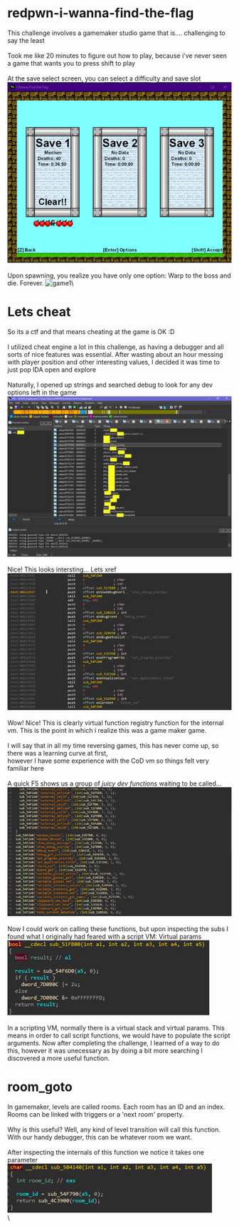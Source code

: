 # redpwn-i-wanna-find-the-flag
This challenge involves a gamemaker studio game that is.... challenging to say the least\
\
Took me like 20 minutes to figure out how to play, because i've never seen a game that wants you to press shift to play\
\
At the save select screen, you can select a difficulty and save slot\
![game1](/img/game1.png)\
\
Upon spawning, you realize you have only one option: Warp to the boss and die. Forever.
![game1](/img/gamegif.gif)\

# Lets cheat
So its a ctf and that means cheating at the game is OK :D\
\
I utilized cheat engine a lot in this challenge, as having a debugger and all sorts of nice features was essential.
After wasting about an hour messing with player position and other interesting values, I decided it was time to just pop IDA open and explore\
\
Naturally, I opened up strings and searched debug to look for any dev options left in the game\
![game1](/img/gida1.png)\
\
Nice! This looks intersting... Lets xref\
![game2](/img/gida2.png)\
\
Wow! Nice! This is clearly virtual function registry function for the internal vm. This is the point in which i realize this was a game maker game.\
\
I will say that in all my time reversing games, this has never come up, so there was a learning curve at first,\
however I have some experience with the CoD vm so things felt very familiar here\
\
A quick F5 shows us a group of *juicy dev functions* waiting to be called...\
![game3](/img/gida3.png)\
\
Now I could work on calling these functions, but upon inspecting the subs I found what I originally had feared with a script VM: Virtual params\
![game4](/img/gida4.png)\
\
In a scripting VM, normally there is a virtual stack and virtual params. This means in order to call script functions, we would have to populate the script arguments. Now after completing the challenge, I learned of a way to do this, however it was unecessary as by doing a bit more searching I discovered a more useful function.

# room_goto
In gamemaker, levels are called rooms. Each room has an ID and an index. Rooms can be linked with triggers or a 'next room' property.\
\
Why is this useful? Well, any kind of level transition will call this function. With our handy debugger, this can be whatever room we want.\
\
After inspecting the internals of this function we notice it takes one parameter\
![game5](/img/gida5.png)\
\
